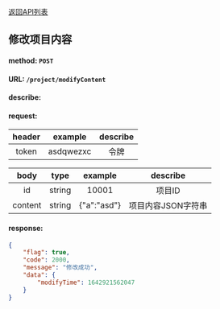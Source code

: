 [返回API列表](../API-documentation.md)
## 修改项目内容

#### method: `POST`
#### URL: `/project/modifyContent`
#### describe:

#### request:
| header |  example  | describe |
| :----: | :-------: | :------: |
| token  | asdqwezxc |   令牌   |

|  body   |  type  |   example   |      describe      |
| :-----: | :----: | :---------: | :----------------: |
|   id    | string |    10001    |       项目ID       |
| content | string | {"a":"asd"} | 项目内容JSON字符串 |

#### response:
```json
{
	"flag": true,
	"code": 2000,
	"message": "修改成功",
	"data": {
		"modifyTime": 1642921562047
	}
}
```